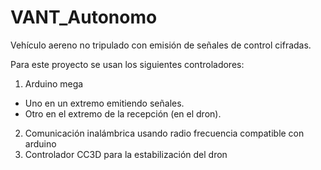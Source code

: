 # VANT_Autonomo
Vehículo aereno no tripulado con emisión de señales de control cifradas.

Para este proyecto se usan los siguientes controladores:
1. Arduino mega
* Uno en un extremo emitiendo señales.
* Otro en el extremo de la recepción (en el dron).
2. Comunicación inalámbrica usando radio frecuencia compatible con arduino
3. Controlador CC3D para la estabilización del dron
